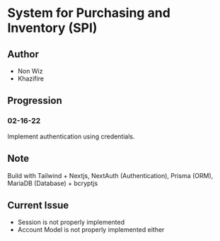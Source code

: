 # System for Purchasing and Inventory (SPI)

## Author

- Non Wiz
- Khazifire

## Progression

### 02-16-22
Implement authentication using credentials.


## Note

Build with Tailwind + Nextjs, NextAuth (Authentication), Prisma (ORM), MariaDB (Database) + bcryptjs

## Current Issue
- Session is not properly implemented
- Account Model is not properly implemented either
